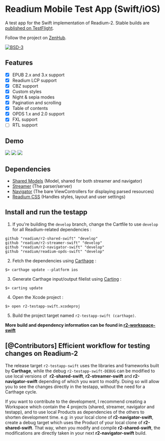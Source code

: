 # Readium Mobile Test App (Swift/iOS)

A test app for the Swift implementation of Readium-2. Stable builds are [published on TestFlight](https://testflight.apple.com/join/lYEMEfBr).

Follow the project on [ZenHub](https://app.zenhub.com/workspace/o/readium/r2-testapp-swift/boards).

[![BSD-3](https://img.shields.io/badge/License-BSD--3-brightgreen.svg)](https://opensource.org/licenses/BSD-3-Clause)

## Features

- [x] EPUB 2.x and 3.x support
- [x] Readium LCP support
- [x] CBZ support
- [x] Custom styles
- [x] Night & sepia modes
- [x] Pagination and scrolling
- [x] Table of contents
- [x] OPDS 1.x and 2.0 support
- [x] FXL support
- [ ] RTL support

## Demo

![](https://media.giphy.com/media/hAttjic8neYp2/giphy.gif) ![](https://media.giphy.com/media/13ivNbjbbUT41a/giphy.gif) ![](https://media.giphy.com/media/l378cRkMNuKx2AOAw/giphy.gif)

## Dependencies

- [Shared Models](https://github.com/readium/r2-shared-swift) (Model, shared for both streamer and navigator)
- [Streamer](https://github.com/readium/r2-streamer-swift) (The parser/server)
- [Navigator](https://github.com/readium/r2-navigator-swift) (The bare ViewControllers for displaying parsed resources)
- [Readium CSS](https://github.com/readium/readium-css) (Handles styles, layout and user settings)

## Install and run the testapp

1) If you're building the `develop` branch, change the Cartfile to use `develop` for all Readium-related dependencies :

```
github "readium/r2-shared-swift" "develop"
github "readium/r2-streamer-swift" "develop"
github "readium/r2-navigator-swift" "develop"
github "readium/readium-opds-swift" "develop"
```

2) Fetch the dependencies using [Carthage](https://github.com/Carthage/Carthage) :

`$> carthage update --platform ios`

3) Generate Carthage input/output filelist using [Carting](https://github.com/artemnovichkov/Carting) :

`$> carting update`

4) Open the Xcode project :

`$> open r2-testapp-swift.xcodeproj`

5) Build the project target named `r2-testapp-swift (carthage)`.

**More build and dependency information can be found in [r2-workspace-swift](https://github.com/readium/r2-workspace-swift)**

## [@Contributors] Efficient workflow for testing changes on Readium-2

The release target `r2-testapp-swift` uses the libraries and frameworks built by **Carthage**, while the debug `r2-testapp-swift-DEBUG` can be modified to use local versions of  **r2-shared-swift**, **r2-streamer-swift** and **r2-navigator-swift** depending of which you want to modify. Doing so will allow you to see the changes directly in the testapp, without the need for a Carthage cycle.

If you want to contribute to the development, I recommend creating a Workspace which contain the 4 projects (shared, streamer, navigator and testapp), and to use local Products as dependencies of the others to shorten development time.
e.g: in your local clone of **r2-navigator-swift**, create a debug target which uses the Product of your local clone of **r2-shared-swift**. That way, when you modify and compile **r2-shared-swift**, the modifications are directly taken in your next **r2-navigator-swift** build.
